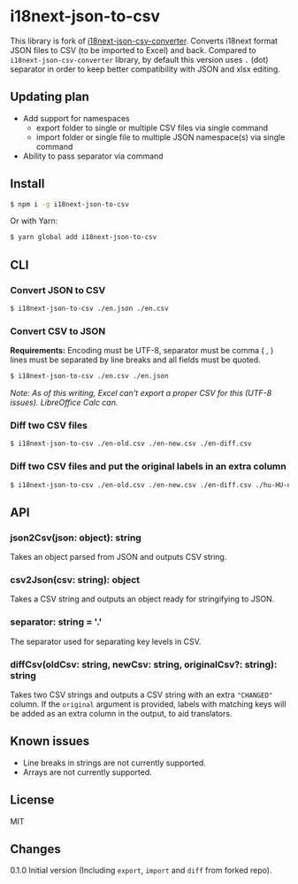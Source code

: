 # i18next-json-to-csv

This library is fork of [i18next-json-csv-converter](https://github.com/andraaspar/i18next-json-csv-converter).
Converts i18next format JSON files to CSV (to be imported to Excel) and back.
Compared to `i18next-json-csv-converter` library, by default this version uses `.` (dot) separator in order to keep better compatibility with JSON and xlsx editing.

## Updating plan
  - Add support for namespaces
    - export folder to single or multiple CSV files via single command
    - import folder or single file to multiple JSON namespace(s) via single command
  - Ability to pass separator via command

## Install

```sh
$ npm i -g i18next-json-to-csv
```

Or with Yarn:

```sh
$ yarn global add i18next-json-to-csv
```

## CLI

### Convert JSON to CSV

```sh
$ i18next-json-to-csv ./en.json ./en.csv
```

### Convert CSV to JSON

**Requirements:** Encoding must be UTF-8, separator must be comma ( , ) lines must be separated by line breaks and all fields must be quoted.

```sh
$ i18next-json-to-csv ./en.csv ./en.json
```

*Note: As of this writing, Excel can't export a proper CSV for this (UTF-8 issues). LibreOffice Calc can.*

### Diff two CSV files

```sh
$ i18next-json-to-csv ./en-old.csv ./en-new.csv ./en-diff.csv
```

### Diff two CSV files and put the original labels in an extra column

```sh
$ i18next-json-to-csv ./en-old.csv ./en-new.csv ./en-diff.csv ./hu-HU-new.csv
```

## API

### json2Csv(json: object): string

Takes an object parsed from JSON and outputs CSV string.

### csv2Json(csv: string): object

Takes a CSV string and outputs an object ready for stringifying to JSON.

### separator: string = '.'

The separator used for separating key levels in CSV.

### diffCsv(oldCsv: string, newCsv: string, originalCsv?: string): string

Takes two CSV strings and outputs a CSV string with an extra `"CHANGED"` column. If the `original` argument is provided, labels with matching keys will be added as an extra column in the output, to aid translators.

## Known issues

* Line breaks in strings are not currently supported.
* Arrays are not currently supported.

## License

MIT

## Changes

0.1.0 Initial version (Including `export`, `import` and `diff` from forked repo).